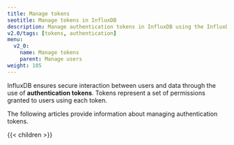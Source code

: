 ```yaml
---
title: Manage tokens
seotitle: Manage tokens in InfluxDB
description: Manage authentication tokens in InfluxDB using the InfluxDB UI or the influx CLI.
v2.0/tags: [tokens, authentication]
menu:
  v2_0:
    name: Manage tokens
    parent: Manage users
weight: 105
---
```


InfluxDB ensures secure interaction between users and data through the use of **authentication tokens**.
Tokens represent a set of permissions granted to users using each token.

The following articles provide information about managing authentication tokens.

{{< children >}}
